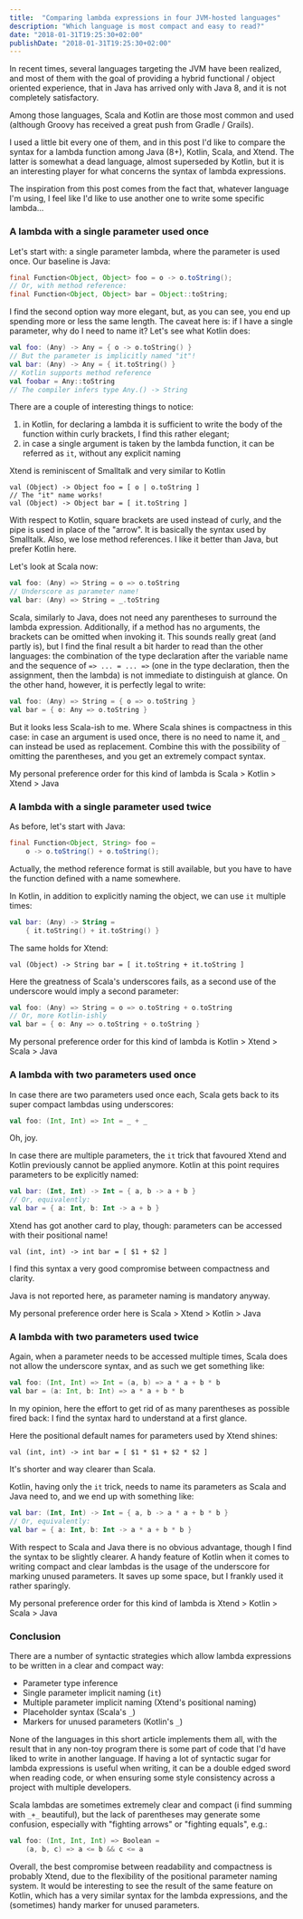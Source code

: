```yaml
---
title:  "Comparing lambda expressions in four JVM-hosted languages"
description: "Which language is most compact and easy to read?"
date: "2018-01-31T19:25:30+02:00"
publishDate: "2018-01-31T19:25:30+02:00"
---
```


In recent times, several languages targeting the JVM have been realized, and most of them with the goal of providing a hybrid functional / object oriented experience, that in Java has arrived only with Java 8, and it is not completely satisfactory.

Among those languages, Scala and Kotlin are those most common and used (although Groovy has received a great push from Gradle / Grails).

<script type="text/javascript" src="https://ssl.gstatic.com/trends_nrtr/1294_RC01/embed_loader.js"></script> <script type="text/javascript"> trends.embed.renderExploreWidget("TIMESERIES", {"comparisonItem":[{"keyword":"/m/0_lcrx4","geo":"","time":"today 12-m"},{"keyword":"/m/091hdj","geo":"","time":"today 12-m"},{"keyword":"xtend","geo":"","time":"today 12-m"},{"keyword":"/m/02js86","geo":"","time":"today 12-m"}],"category":0,"property":""}, {"exploreQuery":"q=%2Fm%2F0_lcrx4,%2Fm%2F091hdj,xtend,%2Fm%2F02js86&date=today 12-m,today 12-m,today 12-m,today 12-m","guestPath":"https://trends.google.com:443/trends/embed/"}); </script>

I used a little bit every one of them, and in this post I'd like to compare the syntax for a lambda function among Java (8+), Kotlin, Scala, and Xtend.
The latter is somewhat a dead language, almost superseded by Kotlin, but it is an interesting player for what concerns the syntax of lambda expressions.

The inspiration from this post comes from the fact that, whatever language I'm using, I feel like I'd like to use another one to write some specific lambda...

### A lambda with a single parameter used once

Let's start with: a single parameter lambda, where the parameter is used once. Our baseline is Java:
```java
final Function<Object, Object> foo = o -> o.toString();
// Or, with method reference:
final Function<Object, Object> bar = Object::toString;
```
I find the second option way more elegant, but, as you can see, you end up spending more or less the same length.
The caveat here is: if I have a single parameter, why do I need to name it?
Let's see what Kotlin does:
```kotlin
val foo: (Any) -> Any = { o -> o.toString() }
// But the parameter is implicitly named "it"!
val bar: (Any) -> Any = { it.toString() }
// Kotlin supports method reference
val foobar = Any::toString
// The compiler infers type Any.() -> String
```
There are a couple of interesting things to notice:

1. in Kotlin, for declaring a lambda it is sufficient to write the body of the function within curly brackets, I find this rather elegant;
2. in case a single argument is taken by the lambda function, it can be referred as `it`, without any explicit naming

Xtend is reminiscent of Smalltalk and very similar to Kotlin

```xtend
val (Object) -> Object foo = [ o | o.toString ]
// The "it" name works!
val (Object) -> Object bar = [ it.toString ]
```

With respect to Kotlin, square brackets are used instead of curly, and the pipe is used in place of the "arrow".
It is basically the syntax used by Smalltalk.
Also, we lose method references.
I like it better than Java, but prefer Kotlin here.

Let's look at Scala now:
```scala
val foo: (Any) => String = o => o.toString
// Underscore as parameter name!
val bar: (Any) => String = _.toString
```

Scala, similarly to Java, does not need any parentheses to surround the lambda expression.
Additionally, if a method has no arguments, the brackets can be omitted when invoking it.
This sounds really great (and partly is), but I find the final result a bit harder to read than the other languages: the combination of the type declaration after the variable name and the sequence of `=> ... = ... =>` (one in the type declaration, then the assignment, then the lambda) is not immediate to distinguish at glance.
On the other hand, however, it is perfectly legal to write:
```scala
val foo: (Any) => String = { o => o.toString }
val bar = { o: Any => o.toString }
```
But it looks less Scala-ish to me.
Where Scala shines is compactness in this case: in case an argument is used once, there is no need to name it, and `_` can instead be used as replacement.
Combine this with the possibility of omitting the parentheses, and you get an extremely compact syntax.

My personal preference order for this kind of lambda is Scala > Kotlin > Xtend > Java

### A lambda with a single parameter used twice

As before, let's start with Java:

```java
final Function<Object, String> foo =
    o -> o.toString() + o.toString();
```
Actually, the method reference format is still available, but you have to have the function defined with a name somewhere.

In Kotlin, in addition to explicitly naming the object, we can use `it` multiple times:
```kotlin
val bar: (Any) -> String =
    { it.toString() + it.toString() }
```

The same holds for Xtend:
```xtend
val (Object) -> String bar = [ it.toString + it.toString ]
```

Here the greatness of Scala's underscores fails, as a second use of the underscore would imply a second parameter:
```scala
val foo: (Any) => String = o => o.toString + o.toString
// Or, more Kotlin-ishly
val bar = { o: Any => o.toString + o.toString }
```

My personal preference order for this kind of lambda is Kotlin > Xtend > Scala > Java

### A lambda with two parameters used once

In case there are two parameters used once each, Scala gets back to its super compact lambdas using underscores:
```scala
val foo: (Int, Int) => Int = _ + _
```
Oh, joy.

In case there are multiple parameters, the `it` trick that favoured Xtend and Kotlin previously cannot be applied anymore.
Kotlin at this point requires parameters to be explicitly named:
```kotlin
val bar: (Int, Int) -> Int = { a, b -> a + b }
// Or, equivalently:
val bar = { a: Int, b: Int -> a + b }
```

Xtend has got another card to play, though: parameters can be accessed with their positional name!
```xtend
val (int, int) -> int bar = [ $1 + $2 ]
```
I find this syntax a very good compromise between compactness and clarity.

Java is not reported here, as parameter naming is mandatory anyway.

My personal preference order here is Scala > Xtend > Kotlin > Java

### A lambda with two parameters used twice

Again, when a parameter needs to be accessed multiple times, Scala does not allow the underscore syntax, and as such we get something like:

```scala
val foo: (Int, Int) => Int = (a, b) => a * a + b * b
val bar = (a: Int, b: Int) => a * a + b * b
```
In my opinion, here the effort to get rid of as many parentheses as possible fired back: I find the syntax hard to understand at a first glance.

Here the positional default names for parameters used by Xtend shines:
```xtend
val (int, int) -> int bar = [ $1 * $1 + $2 * $2 ]
```
It's shorter and way clearer than Scala.

Kotlin, having only the `it` trick, needs to name its parameters as Scala and Java need to, and we end up with something like:
```kotlin
val bar: (Int, Int) -> Int = { a, b -> a * a + b * b }
// Or, equivalently:
val bar = { a: Int, b: Int -> a * a + b * b }
```
With respect to Scala and Java there is no obvious advantage, though I find the syntax to be slightly clearer.
A handy feature of Kotlin when it comes to writing compact and clear lambdas is the usage of the underscore for marking unused parameters.
It saves up some space, but I frankly used it rather sparingly.

My personal preference order for this kind of lambda is Xtend > Kotlin > Scala > Java

### Conclusion

There are a number of syntactic strategies which allow lambda expressions to be written in a clear and compact way:

* Parameter type inference
* Single parameter implicit naming (`it`)
* Multiple parameter implicit naming (Xtend's positional naming)
* Placeholder syntax (Scala's `_`)
* Markers for unused parameters (Kotlin's `_`)

None of the languages in this short article implements them all, with the result that in any non-toy program there is some part of code that I'd have liked to write in another language.
If having a lot of syntactic sugar for lambda expressions is useful when writing, it can be a double edged sword when reading code, or when ensuring some style consistency across a project with multiple developers.

Scala lambdas are sometimes extremely clear and compact (i find summing with `_+_` beautiful), but the lack of parentheses may generate some confusion, especially with "fighting arrows" or "fighting equals", e.g.:
```scala
val foo: (Int, Int, Int) => Boolean =
    (a, b, c) => a <= b && c <= a
```
Overall, the best compromise between readability and compactness is probably Xtend, due to the flexibility of the positional parameter naming system.
It would be interesting to see the result of the same feature on Kotlin, which has a very similar syntax for the lambda expressions, and the (sometimes) handy marker for unused parameters.


